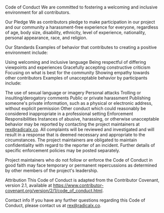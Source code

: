 Code of Conduct
We are committed to fostering a welcoming and inclusive environment for all contributors.

Our Pledge
We as contributors pledge to make participation in our project and our community a harassment-free experience for everyone, regardless of age, body size, disability, ethnicity, level of experience, nationality, personal appearance, race, and religion.

Our Standards
Examples of behavior that contributes to creating a positive environment include:

Using welcoming and inclusive language
Being respectful of differing viewpoints and experiences
Gracefully accepting constructive criticism
Focusing on what is best for the community
Showing empathy towards other contributors
Examples of unacceptable behavior by participants include:

The use of sexual language or imagery
Personal attacks
Trolling or insulting/derogatory comments
Public or private harassment
Publishing someone's private information, such as a physical or electronic address, without explicit permission
Other conduct which could reasonably be considered inappropriate in a professional setting
Enforcement Responsibilities
Instances of abusive, harassing, or otherwise unacceptable behavior may be reported by contacting the project maintainers at rex@radicalx.co. All complaints will be reviewed and investigated and will result in a response that is deemed necessary and appropriate to the circumstances. The project maintainers are obligated to maintain confidentiality with regard to the reporter of an incident. Further details of specific enforcement policies may be posted separately.

Project maintainers who do not follow or enforce the Code of Conduct in good faith may face temporary or permanent repercussions as determined by other members of the project's leadership.

Attribution
This Code of Conduct is adapted from the Contributor Covenant, version 2.1, available at https://www.contributor-covenant.org/version/2/1/code_of_conduct.html.

Contact info
If you have any further questions regarding this Code of Conduct, please contact us at rex@radicalx.co.
